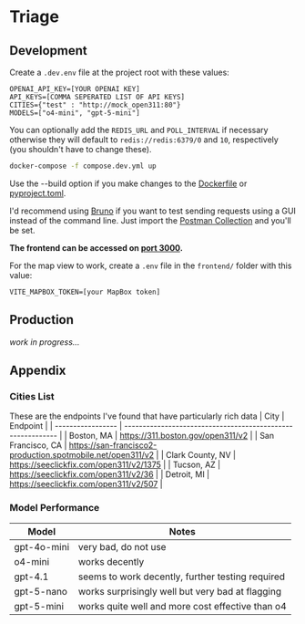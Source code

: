# Triage

## Development
Create a `.dev.env` file at the project root with these values:
```
OPENAI_API_KEY=[YOUR OPENAI KEY]
API_KEYS=[COMMA SEPERATED LIST OF API KEYS]
CITIES={"test" : "http://mock_open311:80"}
MODELS=["o4-mini", "gpt-5-mini"]
```
You can optionally add the `REDIS_URL` and `POLL_INTERVAL` if necessary otherwise they will default to `redis://redis:6379/0` and `10`, respectively (you shouldn't have to change these).

```bash
docker-compose -f compose.dev.yml up
```
Use the --build option  if you make changes to the [Dockerfile](backend/Dockerfile) or [pyproject.toml](backend/pyproject.toml).

I'd recommend using [Bruno](https://www.usebruno.com/) if you want to test sending requests using a GUI instead of the command line. Just import the [Postman Collection](PostmanCollection.json) and you'll be set.

**The frontend can be accessed on [port 3000](http://localhost:3000).**

For the map view to work, create a `.env` file in the `frontend/` folder with this value:
```
VITE_MAPBOX_TOKEN=[your MapBox token]
```

## Production
*work in progress...*

## Appendix
### Cities List
These are the endpoints I've found that have particularly rich data
| City              | Endpoint                                                    |
| ----------------- | ----------------------------------------------------------- |
| Boston, MA        | https://311.boston.gov/open311/v2                           |
| San Francisco, CA | https://san-francisco2-production.spotmobile.net/open311/v2 |
| Clark County, NV  | https://seeclickfix.com/open311/v2/1375                     |
| Tucson, AZ        | https://seeclickfix.com/open311/v2/36                       |
| Detroit, MI       | https://seeclickfix.com/open311/v2/507                      |

### Model Performance
| Model       | Notes                                            |
| ----------- | ------------------------------------------------ |
| gpt-4o-mini | very bad, do not use                             |
| o4-mini     | works decently                                   |
| gpt-4.1     | seems to work decently, further testing required |
| gpt-5-nano  | works surprisingly well but very bad at flagging |
| gpt-5-mini  | works quite well and more cost effective than o4 | 
